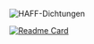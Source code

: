 ![HAFF-Dichtungen](https://github-readme-stats.vercel.app/api?username=HAFF-Dichtungen&show_icons=true&theme=algolia )

[![Readme Card](https://github-readme-stats.vercel.app/api/pin/?username=HAFF-Dichtungen&repo=HD_Verbinde_Laufwerk)](https://github.com/HAFF-Dichtungen/HD_Verbinde_Laufwerk)




